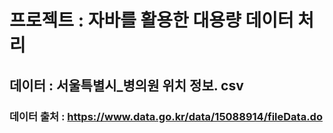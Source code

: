 # 프로젝트 : 자바를 활용한 대용량 데이터 처리

## 데이터 : 서울특별시_병의원 위치 정보. csv
### 데이터 출처 : https://www.data.go.kr/data/15088914/fileData.do
